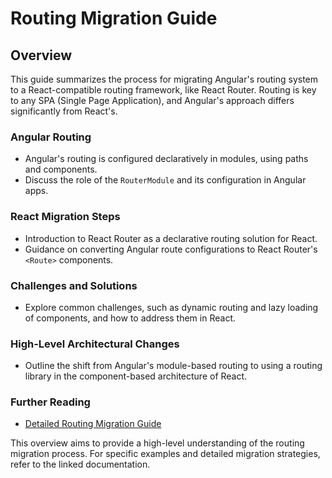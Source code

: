 # Routing Migration Guide

## Overview

This guide summarizes the process for migrating Angular's routing system to a React-compatible routing framework, like React Router. Routing is key to any SPA (Single Page Application), and Angular's approach differs significantly from React's.

### Angular Routing

- Angular's routing is configured declaratively in modules, using paths and components.
- Discuss the role of the `RouterModule` and its configuration in Angular apps.

### React Migration Steps

- Introduction to React Router as a declarative routing solution for React.
- Guidance on converting Angular route configurations to React Router's `<Route>` components.

### Challenges and Solutions

- Explore common challenges, such as dynamic routing and lazy loading of components, and how to address them in React.

### High-Level Architectural Changes

- Outline the shift from Angular's module-based routing to using a routing library in the component-based architecture of React.

### Further Reading

- [Detailed Routing Migration Guide](./detailed-routing-migration.md)

This overview aims to provide a high-level understanding of the routing migration process. For specific examples and detailed migration strategies, refer to the linked documentation.